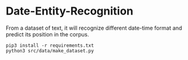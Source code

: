 
# Date-Entity-Recognition
From a dataset of text, it will recognize different date-time format and predict its position in the corpus.
```
pip3 install -r requirements.txt
python3 src/data/make_dataset.py 
```
